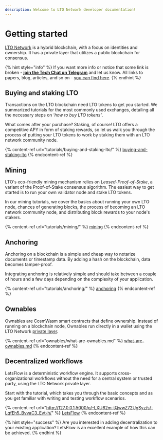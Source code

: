 ```yaml
---
description: Welcome to LTO Network developer documentation!
---
```


# Getting started

[LTO Network](https://ltonetwork.com) is a hybrid blockchain, with a focus on identities and ownership. It has a private layer that utilizes a public blockchain for consensus.&#x20;

{% hint style="info" %}
If you want more info or notice that some link is broken - [**join the Tech Chat on Telegram**](https://t.me/LTOtech) and let us know. All links to papers, blog, articles, and so on - [you can find here](https://blog.ltonetwork.com/lto-network-sources/).
{% endhint %}

## Buying and staking LTO

Transactions on the LTO blockchain need LTO tokens to get you started. We summarized tutorials for the most commonly used exchanges, detailing all the necessary steps on _'how to buy LTO tokens'_.&#x20;

What comes after your purchase? Staking, of course! LTO offers a competitive APY in form of staking rewards, so let us walk you through the process of putting your LTO tokens to work by staking them with an LTO network community node.

{% content-ref url="tutorials/buying-and-staking-lto/" %}
[buying-and-staking-lto](tutorials/buying-and-staking-lto/)
{% endcontent-ref %}

## Mining

LTO's eco-friendly mining mechanism relies on _Leased-Proof-of-Stake_, a variant of the Proof-of-Stake consensus algorithm. The easiest way to get started is to run your own validator node and stake LTO tokens.&#x20;

In our mining tutorials, we cover the basics about running your own LTO node, chances of generating blocks, the process of becoming an LTO network community node, and distributing block rewards to your node's stakers.

{% content-ref url="tutorials/mining/" %}
[mining](tutorials/mining/)
{% endcontent-ref %}

## Anchoring

Anchoring on a blockchain is a simple and cheap way to notarize documents or timestamp data. By adding a hash on the blockchain, data becomes tamper-proof.

Integrating anchoring is relatively simple and should take between a couple of hours and a few days depending on the complexity of your application.

{% content-ref url="tutorials/anchoring/" %}
[anchoring](tutorials/anchoring/)
{% endcontent-ref %}

## Ownables

Ownables are CosmWasm smart contracts that define ownership. Instead of running on a blockchain node, Ownables run directly in a wallet using the LTO Network [private layer](protocol/private/).

{% content-ref url="ownables/what-are-ownables.md" %}
[what-are-ownables.md](ownables/what-are-ownables.md)
{% endcontent-ref %}

## Decentralized workflows

LetsFlow is a deterministic workflow engine. It supports cross-organizational workflows without the need for a central system or trusted party, using the LTO Network private layer.

Start with the tutorial, which takes you through the basic concepts and as you get familiar with writing and testing workflow scenarios.

{% content-ref url="http://127.0.0.1:5000/o/-LXU62m-tQwwZ72UgSyz/s/-LqfEh5_BvvaC3_Evt-h/" %}
[LetsFlow](http://127.0.0.1:5000/o/-LXU62m-tQwwZ72UgSyz/s/-LqfEh5\_BvvaC3\_Evt-h/)
{% endcontent-ref %}

{% hint style="success" %}
Are you interested in adding decentralization to your existing application? LetsFlow is an excellent example of how this can be achieved.
{% endhint %}
